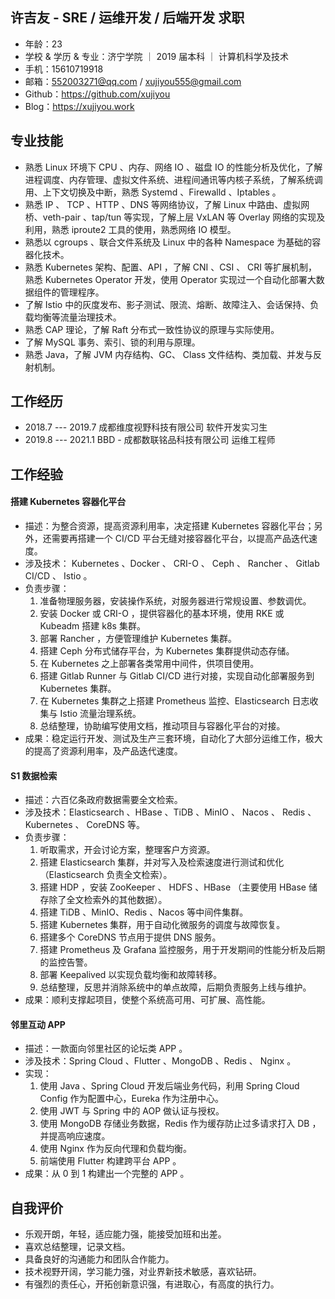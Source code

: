 ## 许吉友 - SRE / 运维开发 / 后端开发 求职

- 年龄：23
- 学校 & 学历 & 专业：济宁学院  ｜ 2019 届本科 ｜ 计算机科学及技术
- 手机：15610719918
- 邮箱：552003271@qq.com / xujiyou555@gmail.com
- Github：https://github.com/xujiyou
- Blog：https://xujiyou.work



## 专业技能

- 熟悉 Linux 环境下 CPU 、内存、网络 IO 、磁盘 IO 的性能分析及优化，了解进程调度、内存管理、虚拟文件系统、进程间通讯等内核子系统，了解系统调用、上下文切换及中断，熟悉 Systemd 、Firewalld 、Iptables  。
- 熟悉 IP 、 TCP 、HTTP 、DNS 等网络协议，了解 Linux 中路由、虚拟网桥、veth-pair 、tap/tun 等实现，了解上层 VxLAN 等 Overlay 网络的实现及利用，熟悉 iproute2 工具的使用，熟悉网络 IO 模型。
- 熟悉以 cgroups 、联合文件系统及 Linux 中的各种 Namespace 为基础的容器化技术。
- 熟悉 Kubernetes 架构、配置、API ，了解  CNI 、CSI 、 CRI 等扩展机制，熟悉 Kubernetes Operator 开发，使用 Operator 实现过一个自动化部署大数据组件的管理程序。
- 了解 Istio 中的灰度发布、影子测试、限流、熔断、故障注入、会话保持、负载均衡等流量治理技术。
- 熟悉 CAP 理论，了解 Raft 分布式一致性协议的原理与实际使用。
- 了解 MySQL 事务、索引、锁的利用与原理。
- 熟悉 Java，了解 JVM 内存结构、GC、 Class 文件结构、类加载、并发与反射机制。

## 工作经历

- 2018.7 --- 2019.7    成都维度视野科技有限公司     软件开发实习生
- 2019.8 --- 2021.1    BBD - 成都数联铭品科技有限公司     运维工程师



## 工作经验

#### 搭建 Kubernetes 容器化平台

- 描述：为整合资源，提高资源利用率，决定搭建 Kubernetes 容器化平台；另外，还需要再搭建一个 CI/CD 平台无缝对接容器化平台，以提高产品迭代速度。
- 涉及技术： Kubernetes 、Docker 、 CRI-O 、 Ceph 、 Rancher 、 Gitlab CI/CD 、 Istio 。
- 负责步骤：
  1. 准备物理服务器，安装操作系统，对服务器进行常规设置、参数调优。
  2. 安装 Docker 或 CRI-O ，提供容器化的基本环境，使用 RKE 或 Kubeadm 搭建 k8s 集群。
  3. 部署 Rancher ，方便管理维护 Kubernetes 集群。
  4. 搭建 Ceph 分布式储存平台，为 Kubernetes 集群提供动态存储。
  5. 在 Kubernetes 之上部署各类常用中间件，供项目使用。
  6. 搭建 Gitlab Runner 与 Gitlab CI/CD 进行对接，实现自动化部署服务到 Kubernetes 集群。
  7. 在 Kubernetes 集群之上搭建 Prometheus 监控、Elasticsearch 日志收集与 Istio 流量治理系统。
  8. 总结整理，协助编写使用文档，推动项目与容器化平台的对接。
- 成果：稳定运行开发、测试及生产三套环境，自动化了大部分运维工作，极大的提高了资源利用率，及产品迭代速度。



#### S1 数据检索

- 描述：六百亿条政府数据需要全文检索。
- 涉及技术：Elasticsearch 、HBase 、TiDB 、MinIO 、 Nacos 、 Redis 、Kubernetes 、 CoreDNS 等。
- 负责步骤：
  1. 听取需求，开会讨论方案，整理客户方资源。
  2. 搭建 Elasticsearch 集群，并对写入及检索速度进行测试和优化（Elasticsearch 负责全文检索）。
  3. 搭建 HDP ，安装 ZooKeeper 、 HDFS 、HBase （主要使用 HBase 储存除了全文检索外的其他数据）。
  4. 搭建 TiDB 、MinIO、Redis 、Nacos 等中间件集群。
  5. 搭建 Kubernetes 集群，用于自动化微服务的调度与故障恢复。
  6. 搭建多个 CoreDNS 节点用于提供 DNS 服务。
  7. 搭建 Prometheus 及 Grafana 监控服务，用于开发期间的性能分析及后期的监控告警。
  8. 部署 Keepalived 以实现负载均衡和故障转移。
  9. 总结整理，反思并消除系统中的单点故障，后期负责服务上线与维护。
- 成果：顺利支撑起项目，使整个系统高可用、可扩展、高性能。



#### 邻里互动 APP

- 描述：一款面向邻里社区的论坛类 APP 。
- 涉及技术：Spring Cloud 、Flutter 、MongoDB 、Redis 、 Nginx 。
- 实现：
  1. 使用 Java 、Spring Cloud 开发后端业务代码，利用 Spring Cloud Config 作为配置中心，Eureka 作为注册中心。
  2. 使用 JWT 与 Spring 中的 AOP 做认证与授权。
  3. 使用 MongoDB 存储业务数据，Redis 作为缓存防止过多请求打入 DB ，并提高响应速度。
  4. 使用 Nginx 作为反向代理和负载均衡。
  5. 前端使用 Flutter 构建跨平台 APP 。
- 成果：从 0 到 1 构建出一个完整的 APP 。



## 自我评价

- 乐观开朗，年轻，适应能力强，能接受加班和出差。
- 喜欢总结整理，记录文档。
- 具备良好的沟通能力和团队合作能力。
- 技术视野开阔，学习能力强，对业界新技术敏感，喜欢钻研。
- 有强烈的责任心，开拓创新意识强，有进取心，有高度的执行力。

